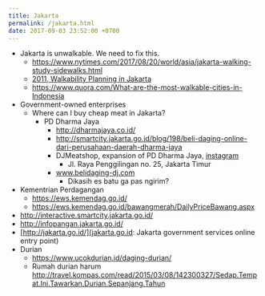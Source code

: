 ```yaml
---
title: Jakarta
permalink: /jakarta.html
date: 2017-09-03 23:52:00 +0700
---
```


- Jakarta is unwalkable.
We need to fix this.
    - https://www.nytimes.com/2017/08/20/world/asia/jakarta-walking-study-sidewalks.html
    - [2011, Walkability Planning in Jakarta](https://escholarship.org/uc/item/05p5r596)
    - https://www.quora.com/What-are-the-most-walkable-cities-in-Indonesia
- Government-owned enterprises
    - Where can I buy cheap meat in Jakarta?
        - PD Dharma Jaya
            - http://dharmajaya.co.id/
            - http://smartcity.jakarta.go.id/blog/198/beli-daging-online-dari-perusahaan-daerah-dharma-jaya
            - DJMeatshop, expansion of PD Dharma Jaya, [instagram](https://www.instagram.com/djmeatshop/)
                - Jl. Raya Penggilingan no. 25, Jakarta Timur
            - www.belidaging-dj.com
                - Dikasih es batu ga pas ngirim?
- Kementrian Perdagangan
    - https://ews.kemendag.go.id/
    - https://ews.kemendag.go.id/bawangmerah/DailyPriceBawang.aspx
- http://interactive.smartcity.jakarta.go.id/
- http://infopangan.jakarta.go.id/
- [http://jakarta.go.id/](jakarta.go.id: Jakarta government services online entry point)
- Durian
    - https://www.ucokdurian.id/daging-durian/
    - Rumah durian harum http://travel.kompas.com/read/2015/03/08/142300327/Sedap.Tempat.Ini.Tawarkan.Durian.Sepanjang.Tahun
